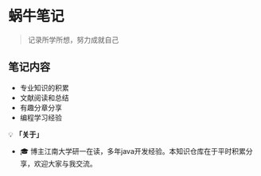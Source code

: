 # 蜗牛笔记

> 记录所学所想，努力成就自己

## 笔记内容

+ 专业知识的积累
+ 文献阅读和总结
+ 有趣分章分享
+ 编程学习经验

💡 **「关于」**

- 🎓 博主江南大学研一在读，多年java开发经验。本知识仓库在于平时积累分享，欢迎大家与我交流。